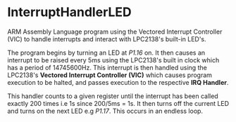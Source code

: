 # InterruptHandlerLED
ARM Assembly Language program using the Vectored Interrupt Controller (VIC) to handle interrupts and interact with LPC2138's built-in LED's.

The program begins by turning an LED at _P1.16_ on. It then causes an interrupt to be raised every 5ms using the LPC2138's built in clock which has a period of 14745600Hz. This interrupt is then handled using the LPC2138's **Vectored Interrupt Controller (VIC)** which causes program execution to be halted, and passes execution to the respective **IRQ Handler**.

This handler counts to a given register until the interrupt has been called exactly 200 times i.e 1s since 200/5ms = 1s. It then turns off the current LED and turns on the next LED e.g _P1.17_. This occurs in an endless loop.